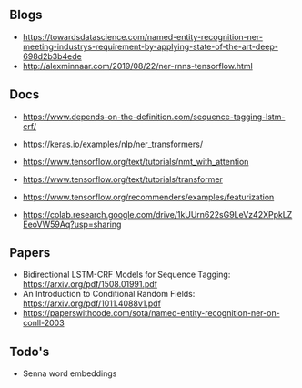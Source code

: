 ## Blogs

- https://towardsdatascience.com/named-entity-recognition-ner-meeting-industrys-requirement-by-applying-state-of-the-art-deep-698d2b3b4ede
- http://alexminnaar.com/2019/08/22/ner-rnns-tensorflow.html

## Docs

- https://www.depends-on-the-definition.com/sequence-tagging-lstm-crf/

- https://keras.io/examples/nlp/ner_transformers/

- https://www.tensorflow.org/text/tutorials/nmt_with_attention
- https://www.tensorflow.org/text/tutorials/transformer
- https://www.tensorflow.org/recommenders/examples/featurization

- https://colab.research.google.com/drive/1kUUrn622sG9LeVz42XPpkLZEeoVW59Aq?usp=sharing

## Papers

- Bidirectional LSTM-CRF Models for Sequence Tagging: https://arxiv.org/pdf/1508.01991.pdf
- An Introduction to Conditional Random Fields: https://arxiv.org/pdf/1011.4088v1.pdf
- https://paperswithcode.com/sota/named-entity-recognition-ner-on-conll-2003

## Todo's

- Senna word embeddings